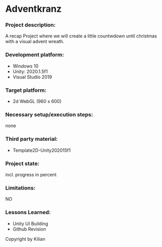 # Adventkranz

### Project description: 
A recap Project where we will create a little countwdown until christmas with a visual advent wreath.

### Development platform: 
* Windows 10
* Unity: 2020.1.5f1
* Visual Studio 2019

### Target platform: 
* 2d WebGL (960 x 600) 


### Necessary setup/execution steps: 
none

### Third party material: 
* Template2D-Unity202015f1

### Project state: 
incl. progress in percent

### Limitations: 
NO

### Lessons Learned:
* Unity UI Building
* Github Revision


Copyright by Kilian
